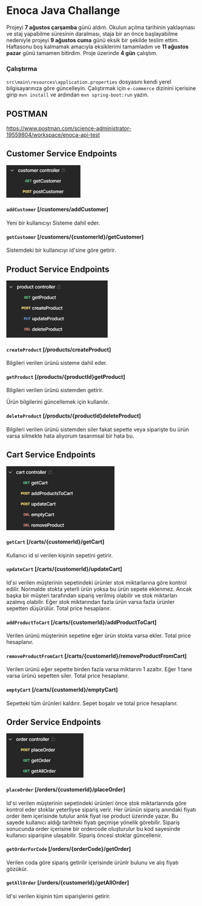 # Enoca Java Challange

Projeyi **7 ağustos çarşamba** günü aldım. Okulun açılma tarihinin yaklaşması ve staj yapabilme süresinin daralması, staja bir an önce başlayabilme nedeniyle projeyi **9 ağustos cuma** günü eksik bir şekilde teslim ettim. Haftasonu boş kalmamak amacıyla eksiklerimi tamamladım ve **11 ağustos pazar** günü tamamen bitirdim. Proje üzerinde **4 gün** çalıştım.

### Çalıştırma

`src\main\resources\application.properties` dosyasını kendi yerel bilgisayarınıza göre güncelleyin. Çalıştırmak için `e-commerce` dizinini içerisine girip `mvn install` ve ardından `mvn spring-boot:run` yazın.

## POSTMAN
https://www.postman.com/science-administrator-19559804/workspace/enoca-api-test
## Customer Service Endpoints

![Customer Service Photo](readme.img/2.png)

#### `addCustomer` [/customers/addCustomer]

Yeni bir kullanıcıyı Sisteme dahil eder.

#### `getCustomer` [/customers/{customerId}/getCustomer]

Sistemdeki bir kullanıcıyı id'sine göre getirir.

## Product Service Endpoints

![Product Service Photo](readme.img/4.png)

#### `createProduct` [/products/createProduct]

Bilgileri verilen ürünü sisteme dahil eder.

#### `getProduct` [/products/{productId}getProduct]

Bilgileri verilen ürünü sistemden getirir.

Ürün bilgilerini güncellemek için kullanılır.

#### `deleteProduct` [/products/{productId}deleteProduct]

Bilgileri verilen ürünü sistemden siler fakat sepette veya siparişte bu ürün varsa silmekte hata alıyorum tasarımsal bir hata bu.

## Cart Service Endpoints

![Cart Service Photo](readme.img/1.png)

#### `getCart` [/carts/{customerId}/getCart]

Kullanıcı id si verilen kişinin sepetini getirir.

#### `updateCart` [/carts/{customerId}/updateCart]

Id'si verilen müşterinin sepetindeki ürünler stok miktarlarına göre kontrol edilir. Normalde stokta yeterli ürün yoksa bu ürün sepete eklenmez. Ancak başka bir müşteri tarafından sipariş verilmiş olabilir ve stok miktarları azalmış olabilir. Eğer stok miktarından fazla ürün varsa fazla ürünler sepetten düşürülür. Total price hesaplanır.

#### `addProductToCart` [/carts/{customerId}/addProductToCart]

Verilen ürünü müşterinin sepetine eğer ürün stokta varsa ekler. Total price hesaplanır.

#### `removeProductFromCart` [/carts/{customerId}/removeProductFromCart]

Verilen ürünü eğer sepette birden fazla varsa miktarını 1 azaltır. Eğer 1 tane varsa ürünü sepetten siler. Total price hesaplanır.

#### `emptyCart` [/carts/{customerId}/emptyCart]

Sepetteki tüm ürünleri kaldırır. Sepet boşalır ve total price hesaplanır.

## Order Service Endpoints

![Order Service Photo](readme.img/3.png)

#### `placeOrder` [/orders/{customerId}/placeOrder]

Id'si verilen müşterinin sepetindeki ürünleri önce stok miktarlarında göre kontrol eder stoklar yeterliyse sipariş verir. Her ürünün sipariş anındaki fiyatı order item içerisinde tutulur anlık fiyat ise product üzerinde yazar. Bu sayede kullanıcı aldığı tarihteki fiyatı geçmişe yönelik görebilir. Sipariş sonucunda order içerisine bir ordercode oluşturulur bu kod sayesinde kullanıcı siparişine ulaşabilir. Sipariş öncesi stoklar güncellenir.

#### `getOrderForCode` [/orders/{orderCode}/getOrder]

Verilen coda göre sipariş getirilir içerisinde ürünlr bulunu ve alış fiyatı gözükür.

#### `getAllOrder` [/orders/{customerId}/getAllOrder]

Id'si verilen kişinin tüm siparişlerini getirir.
